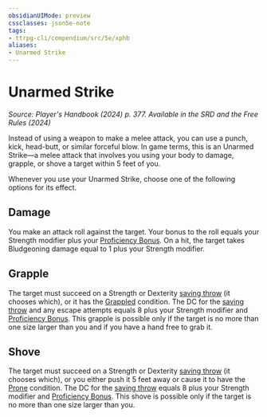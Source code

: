 ```yaml
---
obsidianUIMode: preview
cssclasses: json5e-note
tags:
- ttrpg-cli/compendium/src/5e/xphb
aliases:
- Unarmed Strike
---
```

# Unarmed Strike
*Source: Player's Handbook (2024) p. 377. Available in the <span title='Systems Reference Document (5.2)'>SRD</span> and the Free Rules (2024)* 

Instead of using a weapon to make a melee attack, you can use a punch, kick, head-butt, or similar forceful blow. In game terms, this is an Unarmed Strike—a melee attack that involves you using your body to damage, grapple, or shove a target within 5 feet of you.

Whenever you use your Unarmed Strike, choose one of the following options for its effect.

## Damage

You make an attack roll against the target. Your bonus to the roll equals your Strength modifier plus your [Proficiency Bonus](/3-Mechanics/CLI/variant-rules/proficiency-xphb.md). On a hit, the target takes Bludgeoning damage equal to 1 plus your Strength modifier.

## Grapple

The target must succeed on a Strength or Dexterity [saving throw](/3-Mechanics/CLI/variant-rules/saving-throw-xphb.md) (it chooses which), or it has the [Grappled](/3-Mechanics/CLI/conditions.md#Grappled) condition. The DC for the [saving throw](/3-Mechanics/CLI/variant-rules/saving-throw-xphb.md) and any escape attempts equals 8 plus your Strength modifier and [Proficiency Bonus](/3-Mechanics/CLI/variant-rules/proficiency-xphb.md). This grapple is possible only if the target is no more than one size larger than you and if you have a hand free to grab it.

## Shove

The target must succeed on a Strength or Dexterity [saving throw](/3-Mechanics/CLI/variant-rules/saving-throw-xphb.md) (it chooses which), or you either push it 5 feet away or cause it to have the [Prone](/3-Mechanics/CLI/conditions.md#Prone) condition. The DC for the [saving throw](/3-Mechanics/CLI/variant-rules/saving-throw-xphb.md) equals 8 plus your Strength modifier and [Proficiency Bonus](/3-Mechanics/CLI/variant-rules/proficiency-xphb.md). This shove is possible only if the target is no more than one size larger than you.